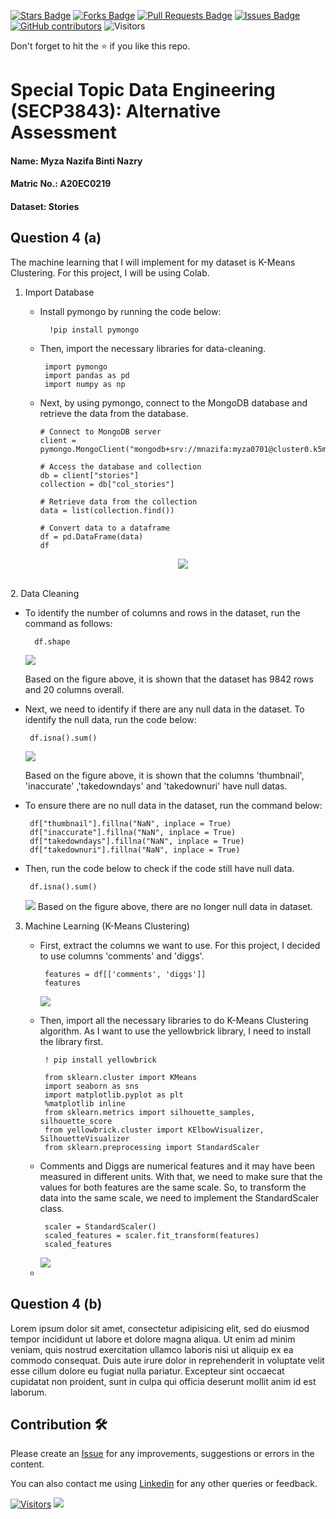 <a href="https://github.com/drshahizan/SECP3843/stargazers"><img src="https://img.shields.io/github/stars/drshahizan/SECP3843" alt="Stars Badge"/></a>
<a href="https://github.com/drshahizan/SECP3843/network/members"><img src="https://img.shields.io/github/forks/drshahizan/SECP3843" alt="Forks Badge"/></a>
<a href="https://github.com/drshahizan/SECP3843/pulls"><img src="https://img.shields.io/github/issues-pr/drshahizan/SECP3843" alt="Pull Requests Badge"/></a>
<a href="https://github.com/drshahizan/SECP3843/issues"><img src="https://img.shields.io/github/issues/drshahizan/SECP3843" alt="Issues Badge"/></a>
<a href="https://github.com/drshahizan/SECP3843/graphs/contributors"><img alt="GitHub contributors" src="https://img.shields.io/github/contributors/drshahizan/SECP3843?color=2b9348"></a>
![Visitors](https://api.visitorbadge.io/api/visitors?path=https%3A%2F%2Fgithub.com%2Fdrshahizan%2FSECP3843&labelColor=%23d9e3f0&countColor=%23697689&style=flat)

Don't forget to hit the :star: if you like this repo.

# Special Topic Data Engineering (SECP3843): Alternative Assessment

#### Name: Myza Nazifa Binti Nazry
#### Matric No.: A20EC0219
#### Dataset: Stories

## Question 4 (a)
The machine learning that I will implement for my dataset is K-Means Clustering. For this project, I will be using Colab.

1. Import Database
   - Install pymongo by running the code below:

     ```
       !pip install pymongo
     ```
   - Then, import the necessary libraries for data-cleaning.

      ```
       import pymongo
       import pandas as pd
       import numpy as np
      ```
   - Next, by using pymongo, connect to the MongoDB database and retrieve the data from the database.

      ```
      # Connect to MongoDB server
      client = pymongo.MongoClient("mongodb+srv://mnazifa:myza0701@cluster0.k5mjpna.mongodb.net/test")
           
      # Access the database and collection
      db = client["stories"]
      collection = db["col_stories"]
           
      # Retrieve data from the collection
      data = list(collection.find())
           
      # Convert data to a dataframe
      df = pd.DataFrame(data)
      df
      ```
   
      <div align="center"><img src="https://github.com/drshahizan/SECP3843/blob/main/submission/myzanazifah/question4/files/images/q4(1).png" />
<br>
2. Data Cleaning 

   - To identify the number of columns and rows in the dataset, run the command as follows:
     
     ```
       df.shape
      ```  

     <div><img src="https://github.com/drshahizan/SECP3843/blob/main/submission/myzanazifah/question4/files/images/q4(2).png" />

     Based on the figure above, it is shown that the dataset has 9842 rows and 20 columns overall.
   - Next, we need to identify if there are any null data in the dataset. To identify the null data, run the code below:

     ```
      df.isna().sum()
      ```  

     <div><img src="https://github.com/drshahizan/SECP3843/blob/main/submission/myzanazifah/question4/files/images/q4(3).png" />

     Based on the figure above, it is shown that the columns 'thumbnail', 'inaccurate' ,'takedowndays' and 'takedownuri' have null datas.
   - To ensure there are no null data in the dataset, run the command below:

     ```
      df["thumbnail"].fillna("NaN", inplace = True)
      df["inaccurate"].fillna("NaN", inplace = True)
      df["takedowndays"].fillna("NaN", inplace = True)
      df["takedownuri"].fillna("NaN", inplace = True)
      ```  
   - Then, run the code below to check if the code still have null data.

     ```
      df.isna().sum()
      ```  

     <div><img src="https://github.com/drshahizan/SECP3843/blob/main/submission/myzanazifah/question4/files/images/q4(4).png" />
     Based on the figure above, there are no longer null data in dataset.

3. Machine Learning (K-Means Clustering)
   - First, extract the columns we want to use. For this project, I decided to use columns 'comments' and 'diggs'.

     ```
      features = df[['comments', 'diggs']]
      features
      ```  

     <div><img src="https://github.com/drshahizan/SECP3843/blob/main/submission/myzanazifah/question4/files/images/q4(5).png" />
   - Then, import all the necessary libraries to do K-Means Clustering algorithm. As I want to use the yellowbrick library, I need to install the library first.

     ```
      ! pip install yellowbrick

      from sklearn.cluster import KMeans
      import seaborn as sns
      import matplotlib.pyplot as plt
      %matplotlib inline
      from sklearn.metrics import silhouette_samples, silhouette_score
      from yellowbrick.cluster import KElbowVisualizer, SilhouetteVisualizer
      from sklearn.preprocessing import StandardScaler
      ```  
   - Comments and Diggs are numerical features and it may have been measured in different units. With that, we need to make sure that the values for both features are the same scale. So, to transform the data into the same scale, we need to implement the StandardScaler class.

     ```
      scaler = StandardScaler()
      scaled_features = scaler.fit_transform(features)
      scaled_features
      ``` 

     <div><img src="https://github.com/drshahizan/SECP3843/blob/main/submission/myzanazifah/question4/files/images/q4(6).png" /> 
   - 







## Question 4 (b)
Lorem ipsum dolor sit amet, consectetur adipisicing elit, sed do eiusmod tempor incididunt ut labore et dolore magna aliqua. Ut enim ad minim veniam, quis nostrud exercitation ullamco laboris nisi ut aliquip ex ea commodo consequat. Duis aute irure dolor in reprehenderit in voluptate velit esse cillum dolore eu fugiat nulla pariatur. Excepteur sint occaecat cupidatat non proident, sunt in culpa qui officia deserunt mollit anim id est laborum.

## Contribution 🛠️
Please create an [Issue](https://github.com/drshahizan/special-topic-data-engineering/issues) for any improvements, suggestions or errors in the content.

You can also contact me using [Linkedin](https://www.linkedin.com/in/drshahizan/) for any other queries or feedback.

[![Visitors](https://api.visitorbadge.io/api/visitors?path=https%3A%2F%2Fgithub.com%2Fdrshahizan&labelColor=%23697689&countColor=%23555555&style=plastic)](https://visitorbadge.io/status?path=https%3A%2F%2Fgithub.com%2Fdrshahizan)
![](https://hit.yhype.me/github/profile?user_id=81284918)




